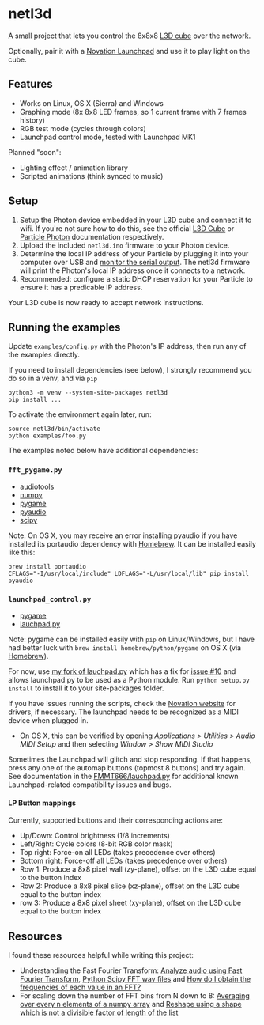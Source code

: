 netl3d
======
A small project that lets you control the 8x8x8 [L3D cube](http://www.lookingglassfactory.com/product/8x8x8-l3d-cube/) over the network.

Optionally, pair it with a [Novation Launchpad](https://global.novationmusic.com/launch/launchpad) and use it to play light on the cube.

## Features
- Works on Linux, OS X (Sierra) and Windows
- Graphing mode (8x 8x8 LED frames, so 1 current frame with 7 frames history)
- RGB test mode (cycles through colors)
- Launchpad control mode, tested with Launchpad MK1

Planned "soon":
- Lighting effect / animation library
- Scripted animations (think synced to music)

## Setup
1. Setup the Photon device embedded in your L3D cube and connect it to wifi. If you're not sure how to do this, see the official [L3D Cube](http://cubetube.org/docs/) or [Particle Photon](https://docs.particle.io/guide/getting-started/start/core/) documentation respectively.
2. Upload the included `netl3d.ino` firmware to your Photon device.
3. Determine the local IP address of your Particle by plugging it into your computer over USB and [monitor the serial output](https://docs.particle.io/reference/cli/#particle-serial-monitor). The netl3d firmware will print the Photon's local IP address once it connects to a network.
4. Recommended: configure a static DHCP reservation for your Particle to ensure it has a predicable IP address.

Your L3D cube is now ready to accept network instructions.

## Running the examples
Update `examples/config.py` with the Photon's IP address, then run any of the examples directly.

If you need to install dependencies (see below), I strongly recommend you do so in a venv, and via `pip`
```
python3 -m venv --system-site-packages netl3d
pip install ...
```

To activate the environment again later, run:
```
source netl3d/bin/activate
python examples/foo.py
```

The examples noted below have additional dependencies:
### `fft_pygame.py`
- [audiotools](http://audiotools.sourceforge.net/)
- [numpy](http://www.numpy.org/)
- [pygame](http://www.pygame.org/lofi.html)
- [pyaudio](https://people.csail.mit.edu/hubert/pyaudio/)
- [scipy](https://www.scipy.org/)

Note: On OS X, you may receive an error installing pyaudio if you have installed its portaudio dependency with [Homebrew](brew.sh). It can be installed easily like this:
```
brew install portaudio
CFLAGS="-I/usr/local/include" LDFLAGS="-L/usr/local/lib" pip install pyaudio
```

### `launchpad_control.py`
- [pygame](http://www.pygame.org/lofi.html)
- [lauchpad.py](https://github.com/FMMT666/launchpad.py)

Note: pygame can be installed easily with `pip` on Linux/Windows, but I have had better luck with `brew install homebrew/python/pygame` on OS X (via [Homebrew](brew.sh)).

For now, use [my fork of lauchpad.py](https://github.com/stewartadam/launchpad.py) which has a fix for [issue #10](https://github.com/FMMT666/launchpad.py/issues/10) and allows launchpad.py to be used as a Python module. Run `python setup.py install` to install it to your site-packages folder.

If you have issues running the scripts, check the [Novation website](https://global.novationmusic.com/support/product-downloads) for drivers, if necessary. The launchpad needs to be recognized as a MIDI device when plugged in.
- On OS X, this can be verified by opening *Applications > Utilities > Audio MIDI Setup* and then selecting *Window > Show MIDI Studio*

Sometimes the Launchpad will glitch and stop responding. If that happens, press any one of the automap buttons (topmost 8 buttons) and try again. See documentation in the [FMMT666/lauchpad.py](https://github.com/FMMT666/launchpad.py) for additional known Launchpad-related compatibility issues and bugs.

#### LP Button mappings
Currently, supported buttons and their corresponding actions are:
- Up/Down: Control brightness (1/8 increments)
- Left/Right: Cycle colors (8-bit RGB color mask)
- Top right: Force-on all LEDs (takes precedence over others)
- Bottom right: Force-off all LEDs (takes precedence over others)
- Row 1: Produce a 8x8 pixel wall (zy-plane), offset on the L3D cube equal to the button index
- Row 2: Produce a 8x8 pixel slice (xz-plane), offset on the L3D cube equal to the button index
- row 3: Produce a 8x8 pixel sheet (xy-plane), offset on the L3D cube equal to the button index

## Resources
I found these resources helpful while writing this project:
- Understanding the Fast Fourier Transform: [Analyze audio using Fast Fourier Transform](http://stackoverflow.com/questions/604453/analyze-audio-using-fast-fourier-transform), [Python Scipy FFT wav files](http://stackoverflow.com/questions/23377665/python-scipy-fft-wav-files) and [How do I obtain the frequencies of each value in an FFT?](http://stackoverflow.com/questions/4364823/how-do-i-obtain-the-frequencies-of-each-value-in-an-fft)
- For scaling down the number of FFT bins from N down to 8: [Averaging over every n elements of a numpy array](http://stackoverflow.com/questions/15956309/averaging-over-every-n-elements-of-a-numpy-array) and [Reshape using a shape which is not a divisible factor of length of the list](http://stackoverflow.com/questions/10243878/reshape-using-a-shape-which-is-not-a-divisible-factor-of-length-of-the-list)

